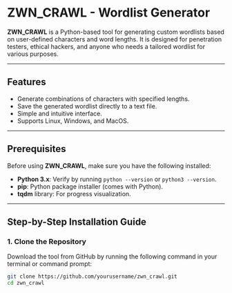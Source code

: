 # ZWN_CRAWL - Wordlist Generator

**ZWN_CRAWL** is a Python-based tool for generating custom wordlists based on user-defined characters and word lengths. It is designed for penetration testers, ethical hackers, and anyone who needs a tailored wordlist for various purposes.

---

## Features

- Generate combinations of characters with specified lengths.
- Save the generated wordlist directly to a text file.
- Simple and intuitive interface.
- Supports Linux, Windows, and MacOS.

---

## Prerequisites

Before using **ZWN_CRAWL**, make sure you have the following installed:

- **Python 3.x**: Verify by running `python --version` or `python3 --version`.
- **pip**: Python package installer (comes with Python).
- **tqdm** library: For progress visualization.

---

## Step-by-Step Installation Guide

### 1. Clone the Repository

Download the tool from GitHub by running the following command in your terminal or command prompt:

```bash
git clone https://github.com/yourusername/zwn_crawl.git
cd zwn_crawl
